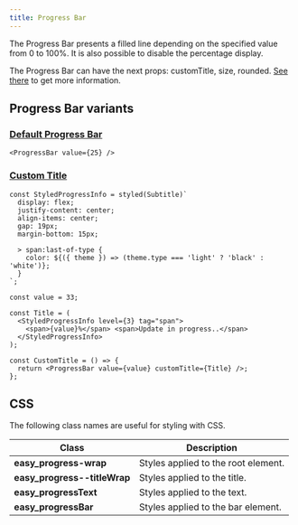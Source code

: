 ```yaml
---
title: Progress Bar
---
```


The Progress Bar presents a filled line depending on the specified value from 0 to 100%. It is also possible to disable the percentage display.

The Progress Bar can have the next props: customTitle, size, rounded. [See there](/storybook/?path=/docs/core-progress-progressbar--docs) to get more information.

## Progress Bar variants

### [Default Progress Bar](/storybook/?path=/story/core-progress-progressbar--default)

```tsx
<ProgressBar value={25} />
```

### [Custom Title](/storybook/?path=/story/core-progress-progressbar--custom-title)

```tsx
const StyledProgressInfo = styled(Subtitle)`
  display: flex;
  justify-content: center;
  align-items: center;
  gap: 19px;
  margin-bottom: 15px;

  > span:last-of-type {
    color: ${({ theme }) => (theme.type === 'light' ? 'black' : 'white')};
  }
`;

const value = 33;

const Title = (
  <StyledProgressInfo level={3} tag="span">
    <span>{value}%</span> <span>Update in progress..</span>
  </StyledProgressInfo>
);

const CustomTitle = () => {
  return <ProgressBar value={value} customTitle={Title} />;
};
```

## CSS

The following class names are useful for styling with CSS.

| Class                        | Description                         |
| ---------------------------- | ----------------------------------- |
| **easy_progress-wrap**       | Styles applied to the root element. |
| **easy_progress--titleWrap** | Styles applied to the title.        |
| **easy_progressText**        | Styles applied to the text.         |
| **easy_progressBar**         | Styles applied to the bar element.  |
